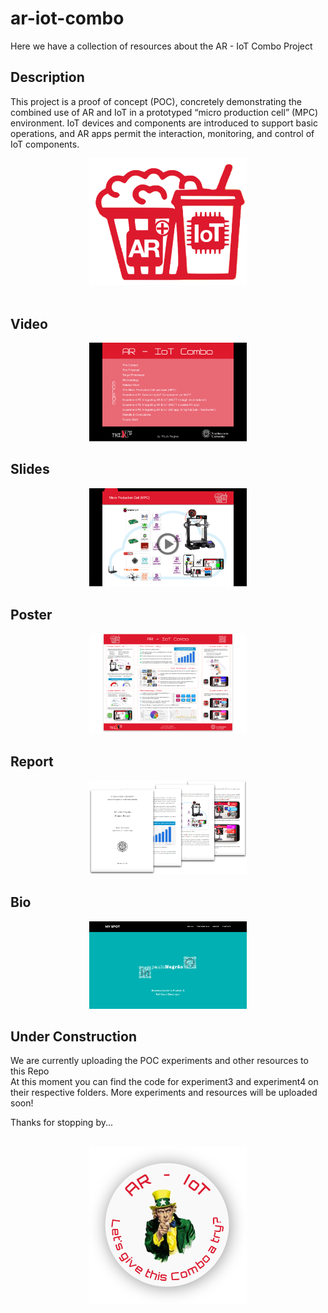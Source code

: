 # ar-iot-combo
Here we have a collection of resources about the AR - IoT Combo Project
## Description
This project is a proof of concept (POC), concretely demonstrating the combined use of AR and IoT in a prototyped “micro production cell” (MPC) environment. IoT devices and components are introduced to support basic operations, and AR apps permit the interaction, monitoring, and control of IoT components.

<div align=center>
    <img src="https://github.com/paulonegrao/assets/blob/master/ar-iot.png" height="50%" width="50%" alt="AR - IoT Combo" width="650px" />
</div>
<br>
<h2>Video</h2/>
<div align=center>
    <a href="https://youtu.be/NqEGrzQWvYU">
        <img src="https://github.com/paulonegrao/assets/blob/master/AR_IoT_Combo_Slides.png" height="50%" width="50%" alt="AR - IoT Combo" width="650px" />
    </a>
</div>
<h2>Slides</h2/>
<div align=center>
    <a href="https://drive.google.com/file/d/1rQWGZpZyY1siZMAhEXXor_mMUCRewKCM/view?usp=sharing">
        <img src="https://github.com/paulonegrao/assets/blob/master/AR_IoT_Combo_Video.png?raw=true" height="50%" width="50%" alt="AR - IoT Combo" width="650px" />
    </a>
</div>
<h2>Poster</h2/>
<div align=center>
    <a href="https://github.com/paulonegrao/assets/blob/master/AR_IoT_Combo_Poster.pdf">
        <img src="https://github.com/paulonegrao/assets/blob/master/AR_IoT_Combo_Poster.png" height="50%" width="50%" alt="AR - IoT Combo" width="650px" />
    </a>
</div>
<h2>Report</h2/>
<div align=center>
    <a href="https://github.com/paulonegrao/assets/blob/master/AR_IoT_Combo_Report.pdf">
        <img src="https://github.com/paulonegrao/assets/blob/master/AR_IoT_Combo_Report.png" height="50%" width="50%" alt="AR - IoT Combo" width="650px" />
    </a>
</div>
<h2>Bio</h2/>
<div align=center>
    <a href="https://paulonegrao.github.io/">
        <img src="https://github.com/paulonegrao/assets/blob/master/pnBio.png?raw=true" height="50%" width="50%" alt="AR - IoT Combo" width="650px" />
    </a>
</div>

## Under Construction
We are currently uploading the POC experiments and other resources to this Repo <br>
At this moment you can find the code for experiment3 and experiment4 on their respective folders. 
More experiments and resources will be uploaded soon!

Thanks for stopping by...

<br>
<div align=center>
    <img src="https://github.com/paulonegrao/assets/blob/master/tio.png?" height="50%" width="50%" alt="AR - IoT Combo" width="650px" />
</div>
<br>

